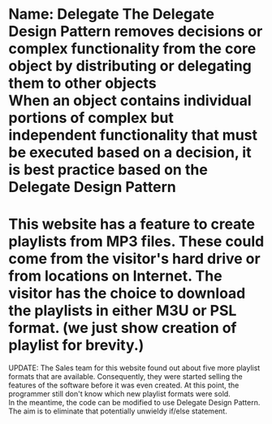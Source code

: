 Name: Delegate
The Delegate Design Pattern removes decisions or complex functionality from the core object by distributing or delegating them to other
objects <br/>
When an object contains individual portions of complex but independent functionality that must be executed based on a decision, it is
best practice based on the Delegate Design Pattern
=========================
This website has a feature to create playlists from MP3 files. These could come from the visitor's hard drive or from locations
on Internet. The visitor has the choice to download the playlists in either M3U or PSL format. (we just show creation of playlist for brevity.)
=======================
UPDATE:
The Sales team for this website found out about five more playlist formats that are available. Consequently, they were started selling the features
of the software before it was even created. At this point, the programmer still don't know which new playlist formats were sold. <br/>
In the meantime, the code can be modified to use Delegate Design Pattern. The aim is to eliminate that potentially unwieldy if/else statement.
